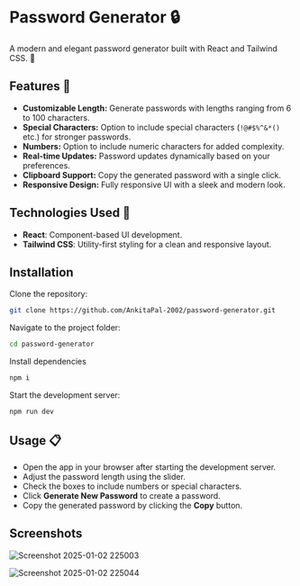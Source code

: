 
# Password Generator 🔒

A modern and elegant password generator built with React and Tailwind CSS. 🎨


## Features 🌟
- **Customizable Length:** Generate passwords with lengths ranging from 6 to 100 characters.
- **Special Characters:** Option to include special characters (`!@#$%^&*()` etc.) for stronger passwords.
- **Numbers:** Option to include numeric characters for added complexity.
- **Real-time Updates:** Password updates dynamically based on your preferences.
- **Clipboard Support:** Copy the generated password with a single click.
- **Responsive Design:** Fully responsive UI with a sleek and modern look.



## Technologies Used 🚀
- **React**: Component-based UI development.
- **Tailwind CSS**: Utility-first styling for a clean and responsive layout.
## Installation

Clone the repository:
   ```bash
   git clone https://github.com/AnkitaPal-2002/password-generator.git
   ```

Navigate to the project folder:
   ```bash
   cd password-generator
   ```

Install dependencies
```bash
npm i
```

Start the development server:
```bash
npm run dev
```


## Usage 📋
- Open the app in your browser after starting the development server.
- Adjust the password length using the slider.
- Check the boxes to include numbers or special characters.
- Click **Generate New Password** to create a password.
- Copy the generated password by clicking the **Copy** button.


## Screenshots


![Screenshot 2025-01-02 225003](https://github.com/user-attachments/assets/c5db765c-16b9-4288-b794-9b4fffbe1eb7)

![Screenshot 2025-01-02 225044](https://github.com/user-attachments/assets/13d1947b-b0c6-4b8e-809a-214c44cc9a8b)



